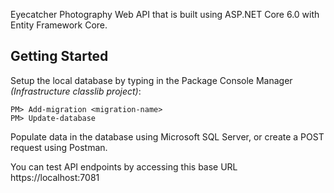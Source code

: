 Eyecatcher Photography Web API that is built using ASP.NET Core 6.0 with Entity Framework Core. 

## Getting Started
Setup the local database by typing in the Package Console Manager _(Infrastructure classlib project)_:
```
PM> Add-migration <migration-name>
PM> Update-database
```

Populate data in the database using Microsoft SQL Server, or create a POST request using Postman.

You can test API endpoints by accessing this base URL https://localhost:7081


